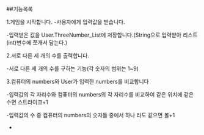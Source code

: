 ##기능목록

1.게임을 시작합니다.
-사용자에게 입력값을 받습니다.

-입력받은 값을 User.ThreeNumber_List에 저장합니다.(String으로 입력받아 리스트(int)변수에 쪼개서 담는다.)


2.서로 다른 세 개의 수를 출력합니다.
    
-서로 다른 세 개의 수를 구하는 기능(각 숫자의 범위는 1~9)



3.컴퓨터의 numbers와 User가 입력한 numbers를 비교합니다

-입력값의 각 자리수와 컴퓨터의 numbers의 각 자리수를 비교하여 같은 위치에 같은 수면 스트라이크+1

-입력값의 수 중 컴퓨터의 numbers의 숫자들 중에서 하나 라도 같으면 볼+1 


-